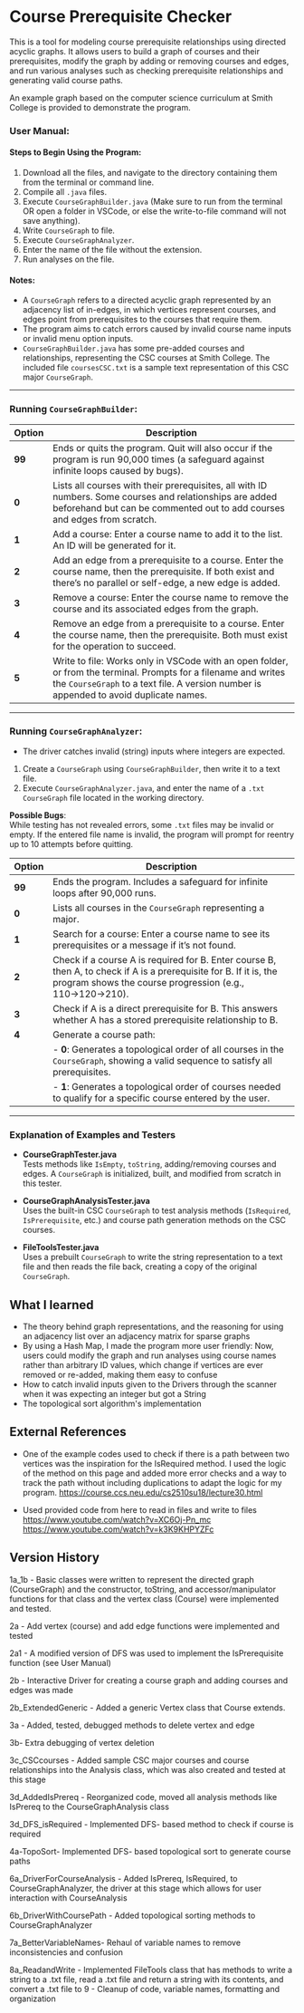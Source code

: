 # Course Prerequisite Checker 

This is a tool for modeling course prerequisite relationships using directed acyclic graphs.
It allows users to build a graph of courses and their prerequisites, modify the graph by adding or removing courses and edges, and run various analyses such as checking prerequisite relationships and generating valid course paths.

An example graph based on the computer science curriculum at Smith College is provided to demonstrate the program. 

### User Manual:  

#### Steps to Begin Using the Program:  
1. Download all the files, and navigate to the directory containing them from the terminal or command line.  
2. Compile all `.java` files.  
3. Execute `CourseGraphBuilder.java` (Make sure to run from the terminal OR open a folder in VSCode, or else the write-to-file command will not save anything).  
4. Write `CourseGraph` to file.  
5. Execute `CourseGraphAnalyzer`.  
6. Enter the name of the file without the extension.  
7. Run analyses on the file.  

#### Notes:  
- A `CourseGraph` refers to a directed acyclic graph represented by an adjacency list of in-edges, in which vertices represent courses, and edges point from prerequisites to the courses that require them.  
- The program aims to catch errors caused by invalid course name inputs or invalid menu option inputs.  
- `CourseGraphBuilder.java` has some pre-added courses and relationships, representing the CSC courses at Smith College. The included file `coursesCSC.txt` is a sample text representation of this CSC major `CourseGraph`.  

---

### Running `CourseGraphBuilder`:  

| **Option** | **Description** |
|------------|-----------------|
| **99**     | Ends or quits the program. Quit will also occur if the program is run 90,000 times (a safeguard against infinite loops caused by bugs). |
| **0**      | Lists all courses with their prerequisites, all with ID numbers. Some courses and relationships are added beforehand but can be commented out to add courses and edges from scratch. |
| **1**      | Add a course: Enter a course name to add it to the list. An ID will be generated for it. |
| **2**      | Add an edge from a prerequisite to a course. Enter the course name, then the prerequisite. If both exist and there’s no parallel or self-edge, a new edge is added. |
| **3**      | Remove a course: Enter the course name to remove the course and its associated edges from the graph. |
| **4**      | Remove an edge from a prerequisite to a course. Enter the course name, then the prerequisite. Both must exist for the operation to succeed. |
| **5**      | Write to file: Works only in VSCode with an open folder, or from the terminal. Prompts for a filename and writes the `CourseGraph` to a text file. A version number is appended to avoid duplicate names. |

---

### Running `CourseGraphAnalyzer`:  

- The driver catches invalid (string) inputs where integers are expected.  
1. Create a `CourseGraph` using `CourseGraphBuilder`, then write it to a text file.  
2. Execute `CourseGraphAnalyzer.java`, and enter the name of a `.txt` `CourseGraph` file located in the working directory.  
   
**Possible Bugs**:  
While testing has not revealed errors, some `.txt` files may be invalid or empty. If the entered file name is invalid, the program will prompt for reentry up to 10 attempts before quitting.

| **Option** | **Description** |
|------------|-----------------|
| **99**     | Ends the program. Includes a safeguard for infinite loops after 90,000 runs. |
| **0**      | Lists all courses in the `CourseGraph` representing a major. |
| **1**      | Search for a course: Enter a course name to see its prerequisites or a message if it’s not found. |
| **2**      | Check if a course A is required for B. Enter course B, then A, to check if A is a prerequisite for B. If it is, the program shows the course progression (e.g., 110→120→210). |
| **3**      | Check if A is a direct prerequisite for B. This answers whether A has a stored prerequisite relationship to B. |
| **4**      | Generate a course path: |
|            | - **0**: Generates a topological order of all courses in the `CourseGraph`, showing a valid sequence to satisfy all prerequisites. |
|            | - **1**: Generates a topological order of courses needed to qualify for a specific course entered by the user. |


---

### Explanation of Examples and Testers  

- **CourseGraphTester.java**  
  Tests methods like `IsEmpty`, `toString`, adding/removing courses and edges. A `CourseGraph` is initialized, built, and modified from scratch in this tester.  

- **CourseGraphAnalysisTester.java**  
  Uses the built-in CSC `CourseGraph` to test analysis methods (`IsRequired`, `IsPrerequisite`, etc.) and course path generation methods on the CSC courses.  

- **FileToolsTester.java**  
  Uses a prebuilt `CourseGraph` to write the string representation to a text file and then reads the file back, creating a copy of the original `CourseGraph`.  


## What I learned 
- The theory behind graph representations, and the reasoning for using an adjacency list over an adjacency matrix for sparse graphs 
- By using a Hash Map, I made the program more user friendly: Now, users could modify the graph and run analyses using course names rather than arbitrary ID values, which change if vertices are ever removed or re-added, making them easy to confuse
- How to catch invalid inputs given to the Drivers through the scanner when it was expecting an integer but got a String
- The topological sort algorithm's implementation

## External References 
- One of the example codes used to check if there is a path between two vertices was the inspiration for the IsRequired method. I used the logic of the method on this page and added more error checks and a way to track the path without including duplications to adapt the logic for my program. https://course.ccs.neu.edu/cs2510su18/lecture30.html
* Used provided code from here to read in files and write to files https://www.youtube.com/watch?v=XC6Oj-Pn_mc
https://www.youtube.com/watch?v=k3K9KHPYZFc



## Version History 
1a_1b - Basic classes were written to represent the directed graph (CourseGraph) and the constructor, toString, and accessor/manipulator functions for that class and the vertex class (Course) were implemented and tested. 


2a - Add vertex (course) and add edge functions were implemented and tested 


2a1 - A modified version of DFS was used to implement the IsPrerequisite function (see User Manual)


2b - Interactive Driver for creating a course graph and adding courses and edges was made 


2b_ExtendedGeneric - Added a generic Vertex class that Course extends. 


3a - Added, tested, debugged methods to delete vertex and edge


3b- Extra debugging of vertex deletion 


3c_CSCcourses - Added sample CSC major courses and course relationships into the Analysis class, which was also created and tested at this stage 


3d_AddedIsPrereq - Reorganized code, moved all analysis methods like IsPrereq to the CourseGraphAnalysis class 


3d_DFS_isRequired - Implemented DFS- based method to check if course is required 


4a-TopoSort- Implemented DFS- based topological sort to generate course paths 


6a_DriverForCourseAnalysis - Added IsPrereq, IsRequired, to CourseGraphAnalyzer, the driver at this stage which allows for user interaction with CourseAnalysis 


6b_DriverWithCoursePath - Added topological sorting methods to CourseGraphAnalyzer 


7a_BetterVariableNames- Rehaul of variable names to remove inconsistencies and confusion 


8a_ReadandWrite - Implemented FileTools class that has methods to write a string to a .txt file, read a .txt file and return a string with its contents, and convert a .txt file to 
9 - Cleanup of code, variable names, formatting and organization
